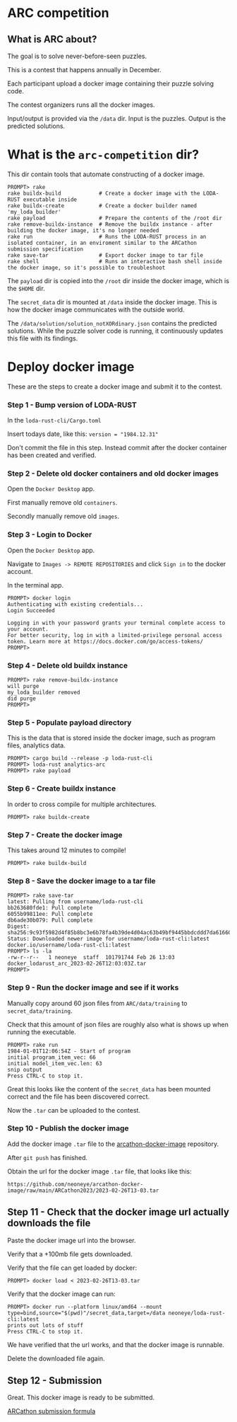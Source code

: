 # ARC competition

## What is ARC about?

The goal is to solve never-before-seen puzzles.

This is a contest that happens annually in December.

Each participant upload a docker image containing their puzzle solving code.

The contest organizers runs all the docker images.

Input/output is provided via the `/data` dir. Input is the puzzles. Output is the predicted solutions.

# What is the `arc-competition` dir?

This dir contain tools that automate constructing of a docker image.

```
PROMPT> rake
rake buildx-build            # Create a docker image with the LODA-RUST executable inside
rake buildx-create           # Create a docker builder named 'my_loda_builder'
rake payload                 # Prepare the contents of the /root dir
rake remove-buildx-instance  # Remove the buildx instance - after building the docker image, it's no longer needed
rake run                     # Runs the LODA-RUST process in an isolated container, in an enviroment similar to the ARCathon submission specification
rake save-tar                # Export docker image to tar file
rake shell                   # Runs an interactive bash shell inside the docker image, so it's possible to troubleshoot
```

The `payload` dir is copied into the `/root` dir inside the docker image, which is the `$HOME` dir.

The `secret_data` dir is mounted at `/data` inside the docker image. This is how the docker image communicates with the outside world.

The `/data/solution/solution_notXORdinary.json` contains the predicted solutions. While the puzzle solver code is running, it continuously updates this file with its findings.

# Deploy docker image

These are the steps to create a docker image and submit it to the contest.

### Step 1 - Bump version of LODA-RUST

In the `loda-rust-cli/Cargo.toml`

Insert todays date, like this: `version = "1984.12.31"`

Don't commit the file in this step. Instead commit after the docker container has been created and verified.


### Step 2 - Delete old docker containers and old docker images

Open the `Docker Desktop` app.

First manually remove old `containers`.

Secondly manually remove old `images`.

### Step 3 - Login to Docker

Open the `Docker Desktop` app.

Navigate to `Images -> REMOTE REPOSITORIES` and click `Sign in` to the docker account.

In the terminal app.

```
PROMPT> docker login
Authenticating with existing credentials...
Login Succeeded

Logging in with your password grants your terminal complete access to your account. 
For better security, log in with a limited-privilege personal access token. Learn more at https://docs.docker.com/go/access-tokens/
PROMPT>
```

### Step 4 - Delete old buildx instance

```
PROMPT> rake remove-buildx-instance
will purge
my_loda_builder removed
did purge
PROMPT>
```

### Step 5 - Populate payload directory

This is the data that is stored inside the docker image, such as program files, analytics data.

```
PROMPT> cargo build --release -p loda-rust-cli
PROMPT> loda-rust analytics-arc
PROMPT> rake payload
```

### Step 6 - Create buildx instance

In order to cross compile for multiple architectures.

```
PROMPT> rake buildx-create
```

### Step 7 - Create the docker image

This takes around 12 minutes to compile!

```
PROMPT> rake buildx-build
```

### Step 8 - Save the docker image to a tar file

```
PROMPT> rake save-tar
latest: Pulling from username/loda-rust-cli
bb263680fde1: Pull complete 
6055b99811ee: Pull complete 
db6ade30b079: Pull complete 
Digest: sha256:9c93f5982d4f85b8bc3e6b78fa4b39de4d04ac63b49bf9445bbdcddd7da61660
Status: Downloaded newer image for username/loda-rust-cli:latest
docker.io/username/loda-rust-cli:latest
PROMPT> ls -la
-rw-r--r--   1 neoneye  staff  101791744 Feb 26 13:03 docker_lodarust_arc_2023-02-26T12:03:03Z.tar
PROMPT>
```

### Step 9 - Run the docker image and see if it works

Manually copy around 60 json files from `ARC/data/training` to `secret_data/training`.

Check that this amount of json files are roughly also what is shows up when running the executable.

```
PROMPT> rake run
1984-01-01T12:06:54Z - Start of program
initial program_item_vec: 66
initial model_item_vec.len: 63
snip output
Press CTRL-C to stop it.
```

Great this looks like the content of the `secret_data` has been mounted correct and the file has been discovered correct.

Now the `.tar` can be uploaded to the contest.

### Step 10 - Publish the docker image

Add the docker image `.tar` file to the [arcathon-docker-image](https://github.com/neoneye/arcathon-docker-image) repository.

After `git push` has finished.

Obtain the url for the docker image `.tar` file, that looks like this:

```
https://github.com/neoneye/arcathon-docker-image/raw/main/ARCathon2023/2023-02-26T13-03.tar
```

## Step 11 - Check that the docker image url actually downloads the file

Paste the docker image url into the browser.

Verify that a +100mb file gets downloaded.

Verify that the file can get loaded by docker:

```
PROMPT> docker load < 2023-02-26T13-03.tar
```

Verify that the docker image can run:

```
PROMPT> docker run --platform linux/amd64 --mount type=bind,source="$(pwd)"/secret_data,target=/data neoneye/loda-rust-cli:latest
prints out lots of stuff
Press CTRL-C to stop it.
```

We have verified that the url works, and that the docker image is runnable.

Delete the downloaded file again.

## Step 12 - Submission

Great. This docker image is ready to be submitted.

[ARCathon submission formula](https://lab42.global/arcathon/submission/)


